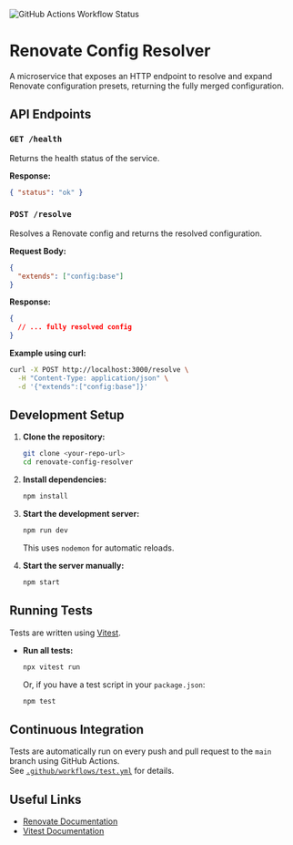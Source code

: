 ![GitHub Actions Workflow Status](https://img.shields.io/github/actions/workflow/status/frjcomp/renovate-config-resolver/test.yml)


# Renovate Config Resolver

A microservice that exposes an HTTP endpoint to resolve and expand Renovate configuration presets, returning the fully merged configuration.

## API Endpoints

### `GET /health`

Returns the health status of the service.

**Response:**

```json
{ "status": "ok" }
```

### `POST /resolve`

Resolves a Renovate config and returns the resolved configuration.

**Request Body:**

```json
{
  "extends": ["config:base"]
}
```

**Response:**

```json
{
  // ... fully resolved config
}
```

**Example using curl:**

```sh
curl -X POST http://localhost:3000/resolve \
  -H "Content-Type: application/json" \
  -d '{"extends":["config:base"]}'
```

## Development Setup

1. **Clone the repository:**

   ```sh
   git clone <your-repo-url>
   cd renovate-config-resolver
   ```

2. **Install dependencies:**

   ```sh
   npm install
   ```

3. **Start the development server:**

   ```sh
   npm run dev
   ```

   This uses `nodemon` for automatic reloads.

4. **Start the server manually:**
   ```sh
   npm start
   ```

## Running Tests

Tests are written using [Vitest](https://vitest.dev/).

- **Run all tests:**
  ```sh
  npx vitest run
  ```
  Or, if you have a test script in your `package.json`:
  ```sh
  npm test
  ```

## Continuous Integration

Tests are automatically run on every push and pull request to the `main` branch using GitHub Actions.  
See [`.github/workflows/test.yml`](.github/workflows/test.yml) for details.

## Useful Links

- [Renovate Documentation](https://docs.renovatebot.com/config-presets/)
- [Vitest Documentation](https://vitest.dev/)

